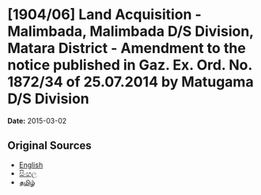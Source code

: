 # [1904/06] Land Acquisition - Malimbada, Malimbada D/S Division, Matara District - Amendment to the notice published in Gaz. Ex. Ord. No. 1872/34 of 25.07.2014 by Matugama D/S Division

**Date:** 2015-03-02

## Original Sources

- [English](https://documents.gov.lk/view/extra-gazettes/2015/3/1904-06_E.pdf)
- [සිංහල](https://documents.gov.lk/view/extra-gazettes/2015/3/1904-06_S.pdf)
- [தமிழ்](https://documents.gov.lk/view/extra-gazettes/2015/3/1904-06_T.pdf)
